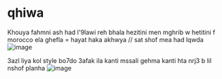 # qhiwa
Khouya fahmni ash had l'9lawi reh bhala hezitini men mghrib w hetitini f morocco ela ghefla = hayat haka akhwya
//
sat shof mea had lqwda 
![image](https://github.com/EnissayCula/qhiwa/assets/77500416/29c893d4-cb64-4234-a9b9-1dd2f647a9e7)

3azl liya kol style bo7do 3afak ila kanti mssali gehma kanti hta nrj3 b lil nshof planha
![image](https://github.com/EnissayCula/qhiwa/assets/77500416/ce2ee7ec-fa66-402e-b1d2-91960b16f74f)
